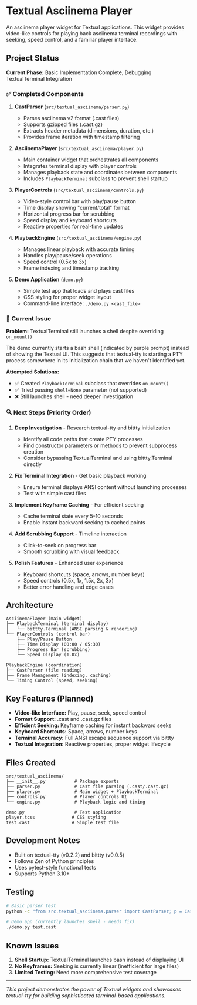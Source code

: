 # Textual Asciinema Player

An asciinema player widget for Textual applications. This widget provides video-like
controls for playing back asciinema terminal recordings with seeking, speed control,
and a familiar player interface.

## Project Status

**Current Phase:** Basic Implementation Complete, Debugging TextualTerminal Integration

### ✅ Completed Components

1. **CastParser** (`src/textual_asciinema/parser.py`)
   - Parses asciinema v2 format (.cast files)
   - Supports gzipped files (.cast.gz)
   - Extracts header metadata (dimensions, duration, etc.)
   - Provides frame iteration with timestamp filtering

2. **AsciinemaPlayer** (`src/textual_asciinema/player.py`)
   - Main container widget that orchestrates all components
   - Integrates terminal display with player controls
   - Manages playback state and coordinates between components
   - Includes `PlaybackTerminal` subclass to prevent shell startup

3. **PlayerControls** (`src/textual_asciinema/controls.py`)
   - Video-style control bar with play/pause button
   - Time display showing "current/total" format
   - Horizontal progress bar for scrubbing
   - Speed display and keyboard shortcuts
   - Reactive properties for real-time updates

4. **PlaybackEngine** (`src/textual_asciinema/engine.py`)
   - Manages linear playback with accurate timing
   - Handles play/pause/seek operations
   - Speed control (0.5x to 3x)
   - Frame indexing and timestamp tracking

5. **Demo Application** (`demo.py`)
   - Simple test app that loads and plays cast files
   - CSS styling for proper widget layout
   - Command-line interface: `./demo.py <cast_file>`

### 🔧 Current Issue

**Problem:** TextualTerminal still launches a shell despite overriding `on_mount()`

The demo currently starts a bash shell (indicated by purple prompt) instead of
showing the Textual UI. This suggests that textual-tty is starting a PTY process
somewhere in its initialization chain that we haven't identified yet.

**Attempted Solutions:**
- ✅ Created `PlaybackTerminal` subclass that overrides `on_mount()`
- ✅ Tried passing `shell=None` parameter (not supported)
- ❌ Still launches shell - need deeper investigation

### 🔍 Next Steps (Priority Order)

1. **Deep Investigation** - Research textual-tty and bittty initialization
   - Identify all code paths that create PTY processes
   - Find constructor parameters or methods to prevent subprocess creation
   - Consider bypassing TextualTerminal and using bittty.Terminal directly

2. **Fix Terminal Integration** - Get basic playback working
   - Ensure terminal displays ANSI content without launching processes
   - Test with simple cast files

3. **Implement Keyframe Caching** - For efficient seeking
   - Cache terminal state every 5-10 seconds
   - Enable instant backward seeking to cached points

4. **Add Scrubbing Support** - Timeline interaction
   - Click-to-seek on progress bar
   - Smooth scrubbing with visual feedback

5. **Polish Features** - Enhanced user experience
   - Keyboard shortcuts (space, arrows, number keys)
   - Speed controls (0.5x, 1x, 1.5x, 2x, 3x)
   - Better error handling and edge cases

## Architecture

```
AsciinemaPlayer (main widget)
├── PlaybackTerminal (terminal display)
│   └── bittty.Terminal (ANSI parsing & rendering)
└── PlayerControls (control bar)
    ├── Play/Pause Button
    ├── Time Display (00:00 / 05:30)
    ├── Progress Bar (scrubbing)
    └── Speed Display (1.0x)

PlaybackEngine (coordination)
├── CastParser (file reading)
├── Frame Management (indexing, caching)
└── Timing Control (speed, seeking)
```

## Key Features (Planned)

- **Video-like Interface:** Play, pause, seek, speed control
- **Format Support:** .cast and .cast.gz files
- **Efficient Seeking:** Keyframe caching for instant backward seeks
- **Keyboard Shortcuts:** Space, arrows, number keys
- **Terminal Accuracy:** Full ANSI escape sequence support via bittty
- **Textual Integration:** Reactive properties, proper widget lifecycle

## Files Created

```
src/textual_asciinema/
├── __init__.py           # Package exports
├── parser.py             # Cast file parsing (.cast/.cast.gz)
├── player.py             # Main widget + PlaybackTerminal
├── controls.py           # Player controls UI
└── engine.py             # Playback logic and timing

demo.py                   # Test application
player.tcss              # CSS styling
test.cast                # Simple test file
```

## Development Notes

- Built on textual-tty (v0.2.2) and bittty (v0.0.5)
- Follows Zen of Python principles
- Uses pytest-style functional tests
- Supports Python 3.10+

## Testing

```bash
# Basic parser test
python -c "from src.textual_asciinema.parser import CastParser; p = CastParser('test.cast'); print(p.header, p.duration)"

# Demo app (currently launches shell - needs fix)
./demo.py test.cast
```

## Known Issues

1. **Shell Startup:** TextualTerminal launches bash instead of displaying UI
2. **No Keyframes:** Seeking is currently linear (inefficient for large files)
3. **Limited Testing:** Need more comprehensive test coverage

---

*This project demonstrates the power of Textual widgets and showcases textual-tty
for building sophisticated terminal-based applications.*
